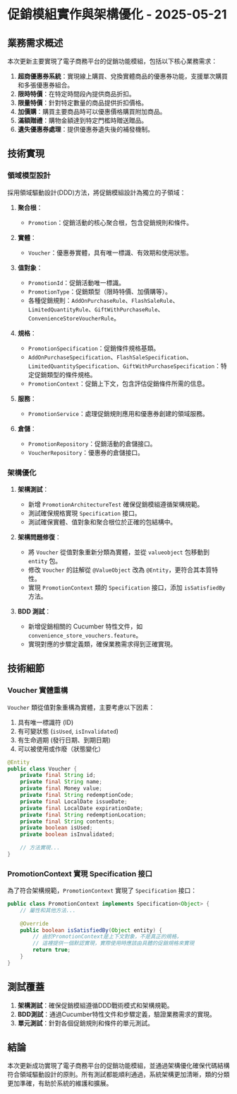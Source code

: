 # 促銷模組實作與架構優化 - 2025-05-21

## 業務需求概述

本次更新主要實現了電子商務平台的促銷功能模組，包括以下核心業務需求：

1. **超商優惠券系統**：實現線上購買、兌換實體商品的優惠券功能，支援單次購買和多張優惠券組合。
2. **限時特價**：在特定時間段內提供商品折扣。
3. **限量特價**：針對特定數量的商品提供折扣價格。
4. **加價購**：購買主要商品時可以優惠價格購買附加商品。
5. **滿額贈禮**：購物金額達到特定門檻時贈送贈品。
6. **遺失優惠券處理**：提供優惠券遺失後的補發機制。

## 技術實現

### 領域模型設計

採用領域驅動設計(DDD)方法，將促銷模組設計為獨立的子領域：

1. **聚合根**：
   - `Promotion`：促銷活動的核心聚合根，包含促銷規則和條件。

2. **實體**：
   - `Voucher`：優惠券實體，具有唯一標識、有效期和使用狀態。

3. **值對象**：
   - `PromotionId`：促銷活動唯一標識。
   - `PromotionType`：促銷類型（限時特價、加價購等）。
   - 各種促銷規則：`AddOnPurchaseRule`、`FlashSaleRule`、`LimitedQuantityRule`、`GiftWithPurchaseRule`、`ConvenienceStoreVoucherRule`。

4. **規格**：
   - `PromotionSpecification`：促銷條件規格基類。
   - `AddOnPurchaseSpecification`、`FlashSaleSpecification`、`LimitedQuantitySpecification`、`GiftWithPurchaseSpecification`：特定促銷類型的條件規格。
   - `PromotionContext`：促銷上下文，包含評估促銷條件所需的信息。

5. **服務**：
   - `PromotionService`：處理促銷規則應用和優惠券創建的領域服務。

6. **倉儲**：
   - `PromotionRepository`：促銷活動的倉儲接口。
   - `VoucherRepository`：優惠券的倉儲接口。

### 架構優化

1. **架構測試**：
   - 新增 `PromotionArchitectureTest` 確保促銷模組遵循架構規範。
   - 測試確保規格實現 `Specification` 接口。
   - 測試確保實體、值對象和聚合根位於正確的包結構中。

2. **架構問題修復**：
   - 將 `Voucher` 從值對象重新分類為實體，並從 `valueobject` 包移動到 `entity` 包。
   - 修改 `Voucher` 的註解從 `@ValueObject` 改為 `@Entity`，更符合其本質特性。
   - 實現 `PromotionContext` 類的 `Specification` 接口，添加 `isSatisfiedBy` 方法。

3. **BDD 測試**：
   - 新增促銷相關的 Cucumber 特性文件，如 `convenience_store_vouchers.feature`。
   - 實現對應的步驟定義類，確保業務需求得到正確實現。

## 技術細節

### Voucher 實體重構

`Voucher` 類從值對象重構為實體，主要考慮以下因素：

1. 具有唯一標識符 (ID)
2. 有可變狀態 (`isUsed`, `isInvalidated`)
3. 有生命週期 (發行日期、到期日期)
4. 可以被使用或作廢（狀態變化）

```java
@Entity
public class Voucher {
    private final String id;
    private final String name;
    private final Money value;
    private final String redemptionCode;
    private final LocalDate issueDate;
    private final LocalDate expirationDate;
    private final String redemptionLocation;
    private final String contents;
    private boolean isUsed;
    private boolean isInvalidated;
    
    // 方法實現...
}
```

### PromotionContext 實現 Specification 接口

為了符合架構規範，`PromotionContext` 實現了 `Specification` 接口：

```java
public class PromotionContext implements Specification<Object> {
    // 屬性和其他方法...
    
    @Override
    public boolean isSatisfiedBy(Object entity) {
        // 由於PromotionContext是上下文對象，不是真正的規格，
        // 這裡提供一個默認實現，實際使用時應該由具體的促銷規格來實現
        return true;
    }
}
```

## 測試覆蓋

1. **架構測試**：確保促銷模組遵循DDD戰術模式和架構規範。
2. **BDD測試**：通過Cucumber特性文件和步驟定義，驗證業務需求的實現。
3. **單元測試**：針對各個促銷規則和條件的單元測試。

## 結論

本次更新成功實現了電子商務平台的促銷功能模組，並通過架構優化確保代碼結構符合領域驅動設計的原則。所有測試都能順利通過，系統架構更加清晰，類的分類更加準確，有助於系統的維護和擴展。
